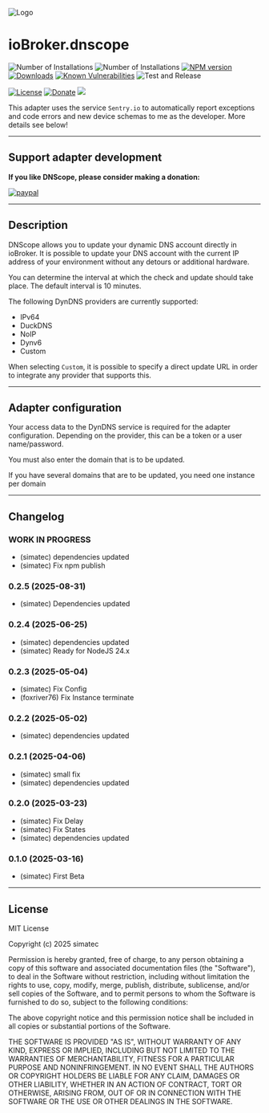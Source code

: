 ![Logo](admin/dnscope.png)
# ioBroker.dnscope

![Number of Installations](http://iobroker.live/badges/dnscope-installed.svg)
![Number of Installations](http://iobroker.live/badges/dnscope-stable.svg)
[![NPM version](http://img.shields.io/npm/v/iobroker.dnscope.svg)](https://www.npmjs.com/package/iobroker.dnscope)
[![Downloads](https://img.shields.io/npm/dm/iobroker.dnscope.svg)](https://www.npmjs.com/package/iobroker.dnscope)
[![Known Vulnerabilities](https://snyk.io/test/github/simatec/ioBroker.dnscope/badge.svg)](https://snyk.io/test/github/simatec/ioBroker.dnscope)
![Test and Release](https://github.com/simatec/ioBroker.dnscope/workflows/Test%20and%20Release/badge.svg)

[![License](https://img.shields.io/github/license/simatec/ioBroker.dnscope?style=flat)](https://github.com/simatec/ioBroker.dnscope/blob/master/LICENSE)
[![Donate](https://img.shields.io/badge/paypal-donate%20|%20spenden-blue.svg)](https://paypal.me/mk1676)
[![](https://img.shields.io/static/v1?label=Sponsor&message=%E2%9D%A4&logo=GitHub&color=%23fe8e86)](https://github.com/sponsors/simatec)

This adapter uses the service `Sentry.io` to automatically report exceptions and code errors and new device schemas to me as the developer. More details see below!

---

## Support adapter development

**If you like DNScope, please consider making a donation:**

[![paypal](https://www.paypalobjects.com/en_US/DK/i/btn/btn_donateCC_LG.gif)](https://paypal.me/mk1676)

---

## Description

DNScope allows you to update your dynamic DNS account directly in ioBroker.
It is possible to update your DNS account with the current IP address of your environment without any detours or additional hardware.

You can determine the interval at which the check and update should take place. 
The default interval is 10 minutes.

The following DynDNS providers are currently supported:

* IPv64
* DuckDNS
* NoIP
* Dynv6
* Custom

When selecting `Custom`, it is possible to specify a direct update URL in order to integrate any provider that supports this.

---

## Adapter configuration

Your access data to the DynDNS service is required for the adapter configuration.
Depending on the provider, this can be a token or a user name/password.

You must also enter the domain that is to be updated. 

If you have several domains that are to be updated, you need one instance per domain

---
<!-- ### **WORK IN PROGRESS** -->
## Changelog
### **WORK IN PROGRESS**
* (simatec) dependencies updated
* (simatec) Fix npm publish

### 0.2.5 (2025-08-31)
* (simatec) Dependencies updated

### 0.2.4 (2025-06-25)
* (simatec) dependencies updated
* (simatec) Ready for NodeJS 24.x

### 0.2.3 (2025-05-04)
* (simatec) Fix Config
* (foxriver76) Fix Instance terminate

### 0.2.2 (2025-05-02)
* (simatec) dependencies updated

### 0.2.1 (2025-04-06)
* (simatec) small fix
* (simatec) dependencies updated

### 0.2.0 (2025-03-23)
* (simatec) Fix Delay
* (simatec) Fix States
* (simatec) dependencies updated

### 0.1.0 (2025-03-16)
* (simatec) First Beta

---

## License
MIT License

Copyright (c) 2025 simatec

Permission is hereby granted, free of charge, to any person obtaining a copy
of this software and associated documentation files (the "Software"), to deal
in the Software without restriction, including without limitation the rights
to use, copy, modify, merge, publish, distribute, sublicense, and/or sell
copies of the Software, and to permit persons to whom the Software is
furnished to do so, subject to the following conditions:

The above copyright notice and this permission notice shall be included in all
copies or substantial portions of the Software.

THE SOFTWARE IS PROVIDED "AS IS", WITHOUT WARRANTY OF ANY KIND, EXPRESS OR
IMPLIED, INCLUDING BUT NOT LIMITED TO THE WARRANTIES OF MERCHANTABILITY,
FITNESS FOR A PARTICULAR PURPOSE AND NONINFRINGEMENT. IN NO EVENT SHALL THE
AUTHORS OR COPYRIGHT HOLDERS BE LIABLE FOR ANY CLAIM, DAMAGES OR OTHER
LIABILITY, WHETHER IN AN ACTION OF CONTRACT, TORT OR OTHERWISE, ARISING FROM,
OUT OF OR IN CONNECTION WITH THE SOFTWARE OR THE USE OR OTHER DEALINGS IN THE
SOFTWARE.